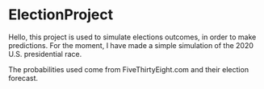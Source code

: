 # ElectionProject

Hello, this project is used to simulate elections outcomes, in order to make predictions.
For the moment, I have made a simple simulation of the 2020 U.S. presidential race. 

The probabilities used come from FiveThirtyEight.com and their election forecast.
